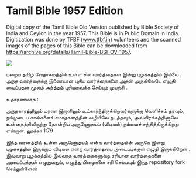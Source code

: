 # Tamil Bible 1957 Edition
Digital copy of the Tamil Bible Old Version published by Bible Society of India and Ceylon in the year 1957. This Bible is in Public Domain in India. Digitization was done by TFBF (www.tfbf.in) volunteers and the scanned images of the pages of this Bible can be downloaded from https://archive.org/details/Tamil-Bible-BSI-OV-1957.

<img src="https://ia601504.us.archive.org/18/items/Tamil-Bible-BSI-OV-1957/0000.3.jpg" align="center">

பழைய தமிழ் வேதாகமத்தில் உள்ள சில வார்த்தைகள் இன்று புழக்கத்தில் இல்லை . அந்த வார்த்தைக்கு இணையான புதிய வார்த்தைகளை அதன் அருகிலேயே எழுதி வைப்பதன் மூலம் அர்த்தம் புரியவைக்க செய்யும் முயற்சி . 

உதாரணமாக : 

அந்தகாரத்திலும் மரண இருளிலும் உட்கார்ந்திருக்கிறவர்களுக்கு வெளிச்சம் தரவும், நம்முடைய கால்களைச் சமாதானத்தின் வழியிலே நடத்தவும், அவ்விரக்கத்தினாலே உன்னதத்திலிருந்து தோன்றிய அருணோதயம் (விடியல்) நம்மைச் சந்தித்திருக்கிறது என்றான். லூக்கா 1:79

இந்த வசனத்தில் உள்ள அருணோதயம் என்ற வார்த்தையின் அருகே இன்று புழக்கத்தில் இருக்கும் விடியல் என்ற வார்த்தையை அடைப்புக்குள் எழுதி இருக்கிறேன் . இவ்வாறு புழக்கத்தில் இல்லாத வார்த்தைகளுக்கு சரியான வார்த்தைகளை அடைப்புக்குள் எழுதுவதும், எழுத்து பிழைகளை சரி செய்யவும்  இந்த repository fork செய்துள்ளேன் 
